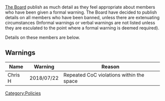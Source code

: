 [The Board](The_Board "wikilink") publish as much detail as they feel
appropriate about members who have been given a formal warning. The
Board have decided to publish details on all members who have been
banned, unless there are extenuating circumstances (Informal warnings or
verbal warnings are not listed unless they are esculated to the point
where a formal warning is deemed required).

Details on these members are below.

Warnings
--------

| Name    | Warning    | Reason                                   |
|---------|------------|------------------------------------------|
| Chris H | 2018/07/22 | Repeated CoC violations within the space |

[Category:Policies](Category:Policies "wikilink")